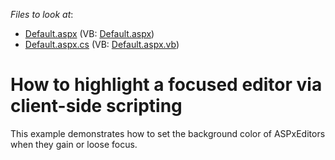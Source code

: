 <!-- default file list -->
*Files to look at*:

* [Default.aspx](./CS/HighlightFocused/Default.aspx) (VB: [Default.aspx](./VB/HighlightFocused/Default.aspx))
* [Default.aspx.cs](./CS/HighlightFocused/Default.aspx.cs) (VB: [Default.aspx.vb](./VB/HighlightFocused/Default.aspx.vb))
<!-- default file list end -->
# How to highlight a focused editor via client-side scripting


<p>This example demonstrates how to set the background color of ASPxEditors when they gain or loose focus.</p>

<br/>


